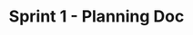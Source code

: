 ---
layout: post
title: Sprint 1 - Planning Doc
description: Planning document for Sprint 1
type: collab
courses: {'csa': {'week': 3}}
comments: True
---